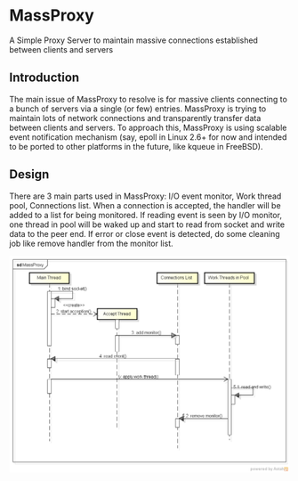 MassProxy
=========

A Simple Proxy Server to maintain massive connections established between clients and servers

Introduction
------------
The main issue of MassProxy to resolve is for massive clients connecting to a bunch of servers via a single (or few) entries. MassProxy is trying to maintain lots of network connections and transparently transfer data between clients and servers. To approach this, MassProxy is using scalable event notification mechanism (say, epoll in Linux 2.6+ for now and intended to be ported to other platforms in the future, like kqueue in FreeBSD).


Design
------
There are 3 main parts used in MassProxy: I/O event monitor, Work thread pool, Connections list. When a connection is accepted, the handler will be added to a list for being monitored. If reading event is seen by I/O monitor, one thread in pool will be waked up and start to read from socket and write data to the peer end. If error or close event is detected, do some cleaning job like remove handler from the monitor list.

![](MassProxy.png)

